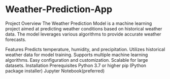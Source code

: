# Weather-Prediction-App
Project Overview
The Weather Prediction Model is a machine learning project aimed at predicting weather conditions based on historical weather data. The model leverages various algorithms to provide accurate weather forecasts.

Features
Predicts temperature, humidity, and precipitation.
Utilizes historical weather data for model training.
Supports multiple machine learning algorithms.
Easy configuration and customization.
Scalable for large datasets.
Installation
Prerequisites
Python 3.7 or higher
pip (Python package installer)
Jupyter Notebook(preferred)

